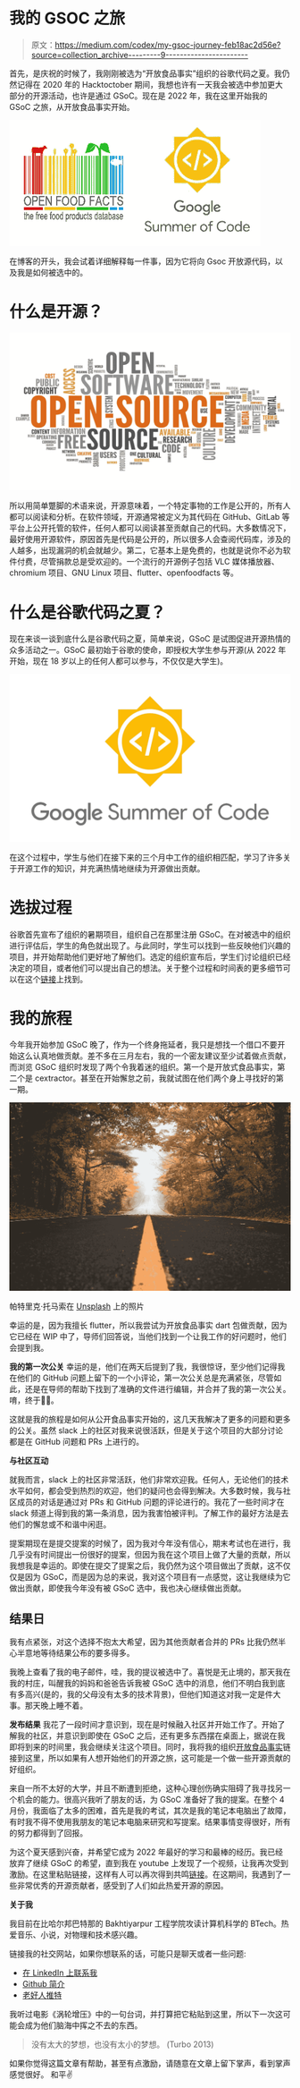 # 我的 GSOC 之旅

> 原文：<https://medium.com/codex/my-gsoc-journey-feb18ac2d56e?source=collection_archive---------9----------------------->

首先，是庆祝的时候了，我刚刚被选为“开放食品事实”组织的谷歌代码之夏。我仍然记得在 2020 年的 Hacktoctober 期间，我想也许有一天我会被选中参加更大部分的开源活动，也许是通过 GSoC。现在是 2022 年，我在这里开始我的 GSoC 之旅，从开放食品事实开始。

![](img/665637297e8c7d0d215604f269b5bb79.png)

在博客的开头，我会试着详细解释每一件事，因为它将向 Gsoc 开放源代码，以及我是如何被选中的。

# 什么是开源？

![](img/60882d96ea627f8594d868b0ee9c5bef.png)

所以用简单蹩脚的术语来说，开源意味着，一个特定事物的工作是公开的，所有人都可以阅读和分析。在软件领域，开源通常被定义为其代码在 GitHub、GitLab 等平台上公开托管的软件，任何人都可以阅读甚至贡献自己的代码。大多数情况下，最好使用开源软件，原因首先是代码是公开的，所以很多人会查阅代码库，涉及的人越多，出现漏洞的机会就越少。第二，它基本上是免费的，也就是说你不必为软件付费，尽管捐款总是受欢迎的。一个流行的开源例子包括 VLC 媒体播放器、chromium 项目、GNU Linux 项目、flutter、openfoodfacts 等。

# 什么是谷歌代码之夏？

现在来谈一谈到底什么是谷歌代码之夏，简单来说，GSoC 是试图促进开源热情的众多活动之一。GSoC 最初始于谷歌的使命，即授权大学生参与开源(从 2022 年开始，现在 18 岁以上的任何人都可以参与，不仅仅是大学生)。

![](img/79decb9eb0037ef3db3f78879301adf2.png)

在这个过程中，学生与他们在接下来的三个月中工作的组织相匹配，学习了许多关于开源工作的知识，并充满热情地继续为开源做出贡献。

# 选拔过程

谷歌首先宣布了组织的暑期项目，组织自己在那里注册 GSoC。在对被选中的组织进行评估后，学生的角色就出现了。与此同时，学生可以找到一些反映他们兴趣的项目，并开始帮助他们更好地了解他们。选定的组织宣布后，学生们讨论组织已经决定的项目，或者他们可以提出自己的想法。关于整个过程和时间表的更多细节可以在这个[链接](https://developers.google.com/open-source/gsoc/timeline)上找到。

# 我的旅程

今年我开始参加 GSoC 晚了，作为一个终身拖延者，我只是想找一个借口不要开始这么认真地做贡献。差不多在三月左右，我的一个密友建议至少试着做点贡献，而浏览 GSoC 组织时发现了两个令我着迷的组织。第一个是开放式食品事实，第二个是 cextractor。甚至在开始懈怠之前，我就试图在他们两个身上寻找好的第一期。

![](img/4434777945003ffeb6f0a7e94170cf98.png)

帕特里克·托马索在 [Unsplash](https://unsplash.com?utm_source=medium&utm_medium=referral) 上的照片

幸运的是，因为我擅长 flutter，所以我尝试为开放食品事实 dart 包做贡献，因为它已经在 WIP 中了，导师们回答说，当他们找到一个让我工作的好问题时，他们会提到我。

**我的第一次公关**
幸运的是，他们在两天后提到了我，我很惊讶，至少他们记得我在他们的 GitHub 问题上留下的一个小评论，第一次公关总是充满紧张，尽管如此，还是在导师的帮助下找到了准确的文件进行编辑，并合并了我的第一次公关。唷，终于😮‍💨。

这就是我的旅程是如何从公开食品事实开始的，这几天我解决了更多的问题和更多的公关。虽然 slack 上的社区对我来说很活跃，但是关于这个项目的大部分讨论都是在 GitHub 问题和 PRs 上进行的。

**与社区互动**

就我而言，slack 上的社区非常活跃，他们非常欢迎我。任何人，无论他们的技术水平如何，都会受到热烈的欢迎，他们的疑问也会得到解决。大多数时候，我与社区成员的对话是通过对 PRs 和 GitHub 问题的评论进行的。我花了一些时间才在 slack 频道上得到我的第一条消息，因为我害怕被评判。了解工作的最好方法是去他们的懈怠或不和谐中闲逛。

提案期现在是提交提案的时候了，因为我对今年没有信心，期末考试也在进行，我几乎没有时间提出一份很好的提案，但因为我在这个项目上做了大量的贡献，所以我想我是幸运的。即使在提交了提案之后，我仍然为这个项目做出了贡献，这不仅仅是因为 GSoC，而是因为总的来说，我对这个项目有一点感觉，这让我继续为它做出贡献，即使我今年没有被 GSoC 选中，我也决心继续做出贡献。

## 结果日

我有点紧张，对这个选择不抱太大希望，因为其他贡献者合并的 PRs 比我仍然半心半意地等待结果公布的要多得多。

我晚上查看了我的电子邮件，哇，我的提议被选中了。喜悦是无止境的，那天我在我的村庄，叫醒我的妈妈和爸爸告诉我被 GSoC 选中的消息，他们不明白我到底有多高兴(是的，我的父母没有太多的技术背景)，但他们知道这对我一定是件大事。那天晚上睡不着。

**发布结果** 我花了一段时间才意识到，现在是时候融入社区并开始工作了。开始了解我的社区，并意识到即使在 GSoC 之后，还有更多东西摆在桌面上，据说在我即将到来的时间里，我会继续关注这个项目。同时，我将我的组织[开放食品事实](https://github.com/openfoodfacts)链接到这里，所以如果有人想开始他们的开源之旅，这可能是一个做一些开源贡献的好组织。

来自一所不太好的大学，并且不断遭到拒绝，这种心理创伤确实阻碍了我寻找另一个机会的能力。很高兴我听了朋友的话，为 GSoC 准备好了我的提案。在整个 4 月份，我面临了太多的困难，首先是我的考试，其次是我的笔记本电脑出了故障，有时我不得不使用我朋友的笔记本电脑来研究和写提案。结果事情变得很好，所有的努力都得到了回报。

为这个夏天感到兴奋，并希望它成为 2022 年最好的学习和最棒的经历。我已经放弃了继续 GSoC 的希望，直到我在 youtube 上发现了一个视频，让我再次受到激励。在这里粘贴链接，这样有人可以再次得到共鸣[链接](https://youtu.be/QXGierzS76Y)。在这期间，我遇到了一些非常优秀的开源贡献者，感受到了人们如此热爱开源的原因。

**关于我**

我目前在比哈尔邦巴特那的 Bakhtiyarpur 工程学院攻读计算机科学的 BTech。热爱音乐、小说，对物理和技术感兴趣。

链接我的社交网站，如果你想联系的话，可能只是聊天或者一些问题:

*   [在 LinkedIn 上联系我](https://www.linkedin.com/in/aman-raj-871b5a1aa/)
*   [Github 简介](https://github.com/AshAman999)
*   [老好人推特](https://twitter.com/ashaman999)

我听过电影《涡轮增压》中的一句台词，并打算把它粘贴到这里，所以下一次这可能会成为他们脑海中挥之不去的东西。

> 没有太大的梦想，也没有太小的梦想。
> (Turbo 2013)

如果你觉得这篇文章有帮助，甚至有点激励，请随意在文章上留下掌声，看到掌声感觉很好。
和平✌️